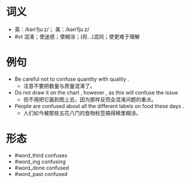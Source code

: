 # 词义
- 英：/kənˈfjuːz/； 美：/kənˈfjuːz/
- #vt 混淆；使迷惑；使糊涂；(将…)混同；使更难于理解
# 例句
- Be careful not to confuse quantity with quality .
	- 注意不要把数量与质量混淆了。
- Do not draw it on the chart , however , as this will confuse the issue
	- 但不用把它画到图上去，因为那样反而会混淆问题的重点。
- People are confused about all the different labels on food these days .
	- 人们如今被那些五花八门的食物标签搞得稀里糊涂。
# 形态
- #word_third confuses
- #word_ing confusing
- #word_done confused
- #word_past confused
